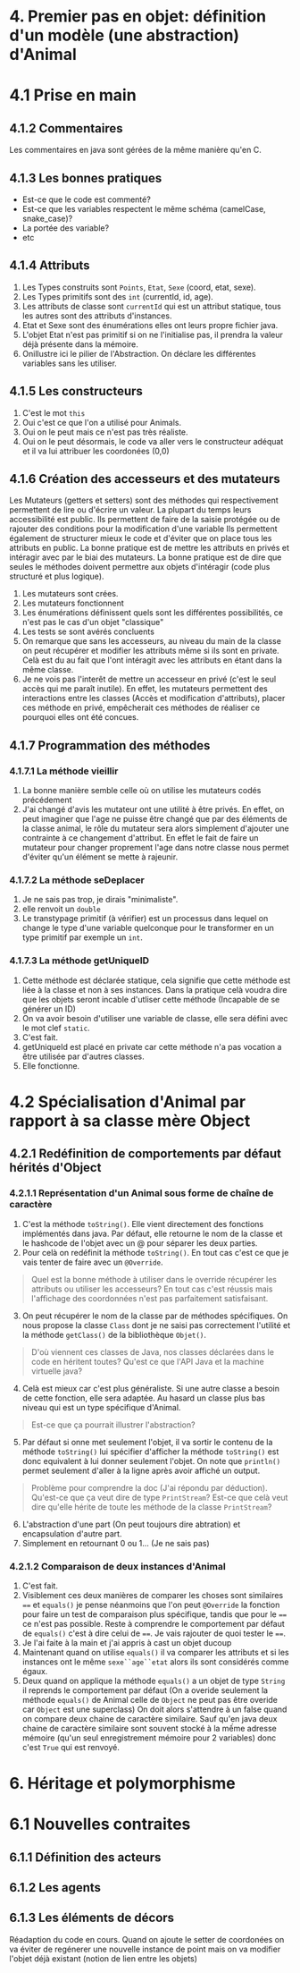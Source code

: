# 4. Premier pas en objet: définition d'un modèle (une abstraction) d'Animal
# 4.1 Prise en main 
## 4.1.2 Commentaires
Les commentaires en java sont gérées de la même
manière qu'en C.

## 4.1.3 Les bonnes pratiques
- Est-ce que le code est commenté?
- Est-ce que les variables respectent le même schéma (camelCase, snake_case)?
- La portée des variable?
- etc

## 4.1.4 Attributs
1. Les Types construits sont `Points`, `Etat`, `Sexe` (coord, etat, sexe).
2. Les Types primitifs sont des `int` (currentId, id, age).
3. Les attributs de classe sont `currentId` qui est un attribut statique, tous les autres sont des attributs d'instances.
4. Etat et Sexe sont des énumérations elles ont leurs propre fichier java. 
5. L'objet Etat n'est pas primitif si on ne l'initialise pas, il prendra la valeur déjà présente dans la mémoire.
6. Onillustre ici le pilier de l'Abstraction. On déclare les différentes variables sans les utiliser.

## 4.1.5 Les constructeurs
1. C'est le mot `this`
2. Oui c'est ce que l'on a utilisé pour Animals.
3. Oui on le peut mais ce n'est pas très réaliste.
4. Oui on le peut désormais, le code va aller vers le constructeur adéquat et il va lui attribuer les coordonées (0,0)

## 4.1.6 Création des accesseurs et des mutateurs
Les Mutateurs (getters et setters) sont des méthodes qui respectivement permettent de lire ou d'écrire un valeur. La plupart du temps leurs accessibilité est public.
Ils permettent de faire de la saisie protégée ou de rajouter des conditions pour la modification d'une variable
Ils permettent également de structurer mieux le code et d'éviter que on place tous les attributs en public. La bonne pratique est de mettre les attributs en privés et intéragir avec par le biai des mutateurs.
La bonne pratique est de dire que seules le méthodes doivent permettre aux objets d'intéragir (code plus structuré et plus logique).
1. Les mutateurs sont crées.
2. Les mutateurs fonctionnent 
3. Les énumérations définissent quels sont les différentes possibilités, ce n'est pas le cas d'un objet "classique" 
4. Les tests se sont avérés concluents
5. On remarque que sans les accesseurs, au niveau du main de la classe on peut récupérer et modifier les attributs même si ils sont en private. Celà est du au fait que l'ont intéragit avec les attributs en étant dans la même classe.
6. Je ne vois pas l'interêt de mettre un accesseur en privé (c'est le seul accès qui me paraît inutile). En effet, les mutateurs permettent des interactions entre les classes (Accès et modification d'attributs), placer ces méthode en privé, empêcherait ces méthodes de réaliser ce pourquoi elles ont été concues.

## 4.1.7 Programmation des méthodes
### 4.1.7.1 La méthode vieillir
1. La bonne manière semble celle où on utilise les mutateurs codés précédement
2. J'ai changé d'avis les mutateur ont une utilité à être privés. En effet, on peut imaginer que l'age ne puisse être changé que par des éléments de la classe animal, le rôle du mutateur sera alors simplement d'ajouter une contrainte à ce changement d'attribut. En effet le fait de faire un mutateur pour changer proprement l'age dans notre classe nous permet d'éviter qu'un élément se mette à rajeunir. 
### 4.1.7.2 La méthode seDeplacer
1. Je ne sais pas trop, je dirais "minimaliste".
2. elle renvoit un `double`
3. Le transtypage primitif (à vérifier) est un processus dans lequel on change le type d'une variable quelconque pour le transformer en un type primitif par exemple un `int`.
### 4.1.7.3 La méthode getUniqueID 
1. Cette méthode est déclarée statique, cela signifie que cette méthode est liée à la classe et non à ses instances. Dans la pratique celà voudra dire que les objets seront incable d'utliser cette méthode (Incapable de se générer un ID)
2. On va avoir besoin d'utiliser une variable de classe, elle sera défini avec le mot clef `static`.
3. C'est fait.
4. getUniqueId est placé en private car cette méthode n'a pas vocation a être utilisée par d'autres classes.
5. Elle fonctionne.


# 4.2 Spécialisation d'Animal par rapport à sa classe mère Object
## 4.2.1 Redéfinition de comportements par défaut hérités d'Object
### 4.2.1.1 Représentation d'un Animal sous forme de chaîne de caractère
1. C'est la méthode `toString()`. Elle vient directement des fonctions implémentés dans java. Par défaut, elle retourne le nom de la classe et le hashcode de l'objet avec un @ pour séparer les deux parties.
2. Pour celà on redéfinit la méthode `toString()`. En tout cas c'est ce que je vais tenter de faire avec un `@Override`.
> Quel est la bonne méthode à utiliser dans le override récupérer les attributs ou utiliser les accesseurs?
En tout cas c'est réussis mais l'affichage des coordonnées n'est pas parfaitement satisfaisant.
3. On peut récupérer le nom de la classe par de méthodes spécifiques. On nous propose la classe `Class` dont je ne saisi pas correctement l'utilité et la méthode `getClass()` de la bibliothèque `Objet()`.
> D'où viennent ces classes de Java, nos classes déclarées dans le code en héritent toutes?
> Qu'est ce que l'API Java et la machine virtuelle java?
4. Celà est mieux car c'est plus généraliste. Si une autre classe a besoin de cette fonction, elle sera adaptée. Au hasard un classe plus bas niveau qui est un type spécifique d'Animal.
> Est-ce que ça pourrait illustrer l'abstraction?
5. Par défaut si onne met seulement l'objet, il va sortir le contenu de la méthode `toString()` lui spécifier d'afficher la méthode `toString()` est donc equivalent à lui donner seulement l'objet.
On note que `println()` permet seulement d'aller à la ligne après avoir affiché un output.
> Problème pour comprendre la doc (J'ai répondu par déduction).
> Qu'est-ce que ça veut dire de type `PrintStream`? Est-ce que celà veut dire qu'elle hérite de toute les méthode de la classe `PrintStream`?
6. L'abstraction d'une part (On peut toujours dire abtration) et encapsulation d'autre part.
7. Simplement en retournant 0 ou 1... (Je ne sais pas) 
### 4.2.1.2 Comparaison de deux instances d'Animal
1. C'est fait.
2. Visiblement ces deux manières de comparer les choses sont similaires `==` et `equals()` je pense néanmoins que l'on peut `@Override` la fonction pour faire un test de comparaison plus spécifique, tandis que pour le `==` ce n'est pas possible. Reste à comprendre le comportement par défaut de `equals()` c'est à dire celui de `==`. Je vais rajouter de quoi tester le `==`.
3. Je l'ai faite à la main et j'ai appris à cast un objet ducoup
4. Maintenant quand on utilise `equals()` il va comparer les attributs et si les instances ont le même `sexe``age``etat` alors ils sont considérés comme égaux.
5. Deux quand on applique la méthode `equals()` a un objet de type `String` il reprends le comportement par défaut (On a overide seulement la méthode `equals()` de Animal celle de `Object` ne peut pas être overide car `Object` est une superclass) On doit alors s'attendre à un false quand on compare deux chaine de caractère similaire. Sauf qu'en java deux chaine de caractère similaire sont souvent stocké à la mếme adresse mémoire (qu'un seul enregistrement mémoire pour 2 variables) donc c'est `True` qui est renvoyé.


# 6. Héritage et polymorphisme
# 6.1 Nouvelles contraites
## 6.1.1 Définition des acteurs
## 6.1.2 Les agents
## 6.1.3 Les éléments de décors
Réadaption du code en cours. Quand on ajoute le setter de coordonées on va éviter de regénerer une nouvelle instance de point mais on va modifier l'objet déjà existant (notion de lien entre les objets)
